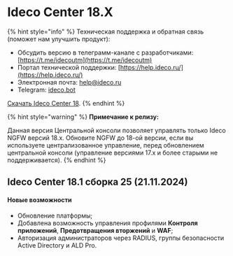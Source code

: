 # Ideco Center 18.Х

{% hint style="info" %}
Техническая поддержка и обратная связь (поможет нам улучшить продукт):
* Обсудить версию в телеграмм-канале с разработчиками: [https://t.me/idecoutm](https://t.me/idecoutm)
* Портал технической поддержки: [https://help.ideco.ru/](https://help.ideco.ru/)
* Электронная почта: help@ideco.ru
* Telegram: [ideco.bot](https://telegram.im/@ideco_support_bot)

[Скачать Ideco Center 18](https://my.ideco.ru/). 
{% endhint %}

{% hint style="warning" %}
**Примечание к релизу:**

Данная версия Центральной консоли позволяет управлять только Ideco NGFW версий 18.х. Обновите NGFW до 18-ой версии, если вы используете централизованное управление, перед обновлением центральной консоли (управление версиями 17.х и более старыми не поддерживается).
{% endhint %}

## Ideco Center 18.1 сборка 25 (21.11.2024)

#### Новые возможности

* Обновление платформы;
* Добавлена возможность управления профилями **Контроля приложений**, **Предотвращения вторжений** и **WAF**;
* Авторизация администраторов через RADIUS, группы безопасности Active Directory и ALD Pro.